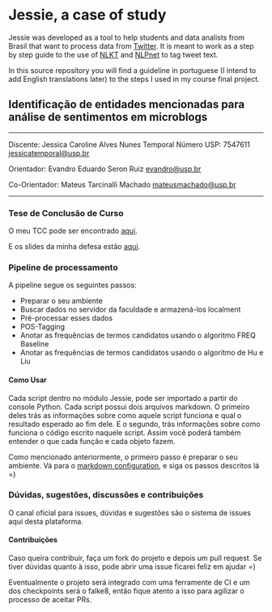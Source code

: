 # Jessie, a case of study

Jessie was developed as a tool to help students and data analists from Brasil that want to
process data from [Twitter](https://twitter.com/). It is meant to work as a
step by step guide to the use of [NLKT]() and [NLPnet]() to tag tweet text.

In this source repository you will find a guideline in portuguese (I intend to add
English translations later) to the steps I used in my course final project.


## Identificação de entidades mencionadas para análise de sentimentos em microblogs
---

Discente: Jessica Caroline Alves Nunes Temporal
Número USP: 7547611
jessicatemporal@usp.br

Orientador: Evandro Eduardo Seron Ruiz
evandro@usp.br

Co-Orientador: Mateus Tarcinalli Machado
mateusmachado@usp.br

---

### Tese de Conclusão de Curso

O meu TCC pode ser encontrado [aqui]().

E os slides da minha defesa estão [aqui]().

### Pipeline de processamento

A pipeline segue os seguintes passos:

 - Preparar o seu ambiente
 - Buscar dados no servidor da faculdade e armazená-los localment
 - Pré-processar esses dados
 - POS-Tagging
 - Anotar as frequências de termos candidatos usando o algoritmo FREQ Baseline
 - Anotar as frequências de termos candidatos usando o algoritmo de Hu e Liu

#### Como Usar

Cada script dentro no módulo Jessie, pode ser importado a partir do console
Python. Cada script possui dois arquivos markdown. O primeiro deles trás
as informações sobre como aquele script funciona e qual o resultado esperado
ao fim dele. E o segundo, trás informações sobre como funciona o código escrito
naquele script. Assim você poderá também entender o que cada função e cada objeto
fazem.

Como mencionado anteriormente, o primeiro passo é preparar o seu ambiente. Vá para
o [markdown configuration](https://gitlab.com/comptext/jtemporal/blob/master/configuration.md),
e siga os passos descritos lá =)

### Dúvidas, sugestões, discussões e contribuições

O canal oficial para issues, dúvidas e sugestões são o sistema de issues aqui
desta plataforma.

#### Contribuições
Caso queira contribuir, faça um fork do projeto e depois um pull request.
Se tiver dúvidas quanto à isso, pode abrir uma issue ficarei feliz em ajudar =)

Eventualmente o projeto será integrado com uma ferramente de CI e um dos
checkpoints será o falke8, então fique atento a isso para agilizar o processo
de aceitar PRs.

